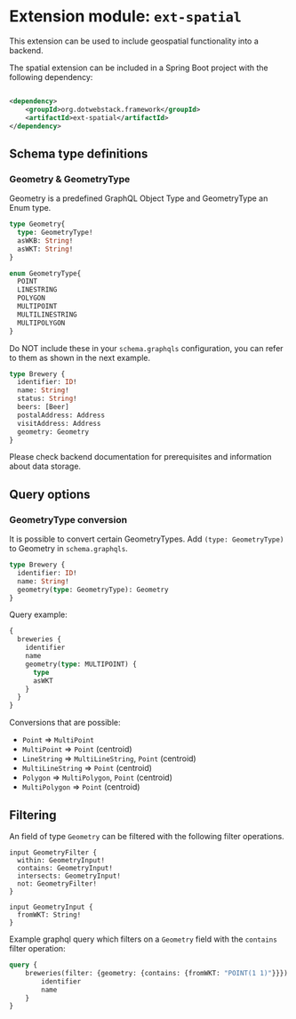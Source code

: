 # Extension module: `ext-spatial`

This extension can be used to include geospatial functionality into a backend.

The spatial extension can be included in a Spring Boot project with the following dependency:

```xml

<dependency>
    <groupId>org.dotwebstack.framework</groupId>
    <artifactId>ext-spatial</artifactId>
</dependency>
```

## Schema type definitions

### Geometry & GeometryType

Geometry is a predefined GraphQL Object Type and GeometryType an Enum type.

```graphql
type Geometry{
  type: GeometryType!
  asWKB: String!
  asWKT: String!
}

enum GeometryType{
  POINT
  LINESTRING
  POLYGON
  MULTIPOINT
  MULTILINESTRING
  MULTIPOLYGON
}
```

Do NOT include these in your `schema.graphqls` configuration, you can refer to them as shown in the next example.

```graphql
type Brewery {
  identifier: ID!
  name: String!
  status: String!
  beers: [Beer]
  postalAddress: Address
  visitAddress: Address
  geometry: Geometry
}
```

Please check backend documentation for prerequisites and information about data storage.

## Query options

### GeometryType conversion

It is possible to convert certain GeometryTypes. Add `(type: GeometryType)` to Geometry in `schema.graphqls`.

```graphql
type Brewery {
  identifier: ID!
  name: String!
  geometry(type: GeometryType): Geometry
}
```

Query example:

```graphql
{
  breweries {
    identifier
    name
    geometry(type: MULTIPOINT) {
      type
      asWKT
    }
  }
}
```

Conversions that are possible:

- `Point` => `MultiPoint`
- `MultiPoint` => `Point` (centroid)
- `LineString` => `MultiLineString`, `Point` (centroid)
- `MultiLineString` => `Point` (centroid)
- `Polygon` => `MultiPolygon`, `Point` (centroid)
- `MultiPolygon` => `Point` (centroid)

## Filtering

An field of type `Geometry` can be filtered with the following filter operations. 

```
input GeometryFilter {
  within: GeometryInput!
  contains: GeometryInput!
  intersects: GeometryInput!
  not: GeometryFilter!
}

input GeometryInput {
  fromWKT: String!
}
```

Example graphql query which filters on a `Geometry` field with the `contains` filter operation:

```graphql
query {
    breweries(filter: {geometry: {contains: {fromWKT: "POINT(1 1)"}}}) {
        identifier
        name
    }
}
```
